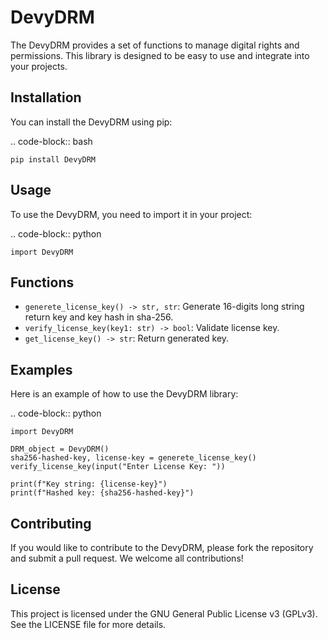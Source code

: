 DevyDRM
===========

The DevyDRM provides a set of functions to manage digital rights and permissions. This library is designed to be easy to use and integrate into your projects.

Installation
------------

You can install the DevyDRM using pip:

.. code-block:: bash

    pip install DevyDRM

Usage
-----

To use the DevyDRM, you need to import it in your project:

.. code-block:: python

    import DevyDRM

Functions
---------

- `generete_license_key() -> str, str`: Generate 16-digits long string return key and key hash in sha-256.
- `verify_license_key(key1: str) -> bool`: Validate license key.
- `get_license_key() -> str`: Return generated key.

Examples
--------

Here is an example of how to use the DevyDRM library:

.. code-block:: python

    import DevyDRM

    DRM_object = DevyDRM()
    sha256-hashed-key, license-key = generete_license_key()
    verify_license_key(input("Enter License Key: "))

    print(f"Key string: {license-key}")
    print(f"Hashed key: {sha256-hashed-key}")

Contributing
------------

If you would like to contribute to the DevyDRM, please fork the repository and submit a pull request. We welcome all contributions!

License
-------

This project is licensed under the GNU General Public License v3 (GPLv3). See the LICENSE file for more details.